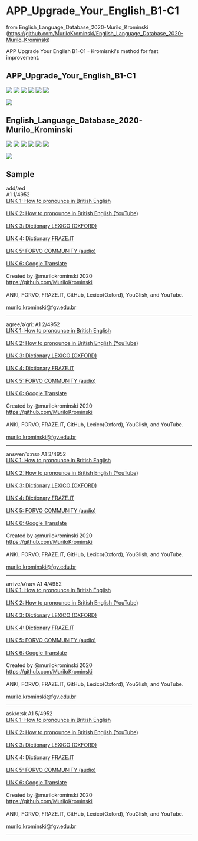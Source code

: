 # APP_Upgrade_Your_English_B1-C1 
from English_Language_Database_2020-Murilo_Krominski
(https://github.com/MuriloKrominski/English_Language_Database_2020-Murilo_Krominski)

APP Upgrade Your English B1-C1 - Kromisnki's method for fast improvement.

## APP_Upgrade_Your_English_B1-C1
<a href="https://github.com/MuriloKrominski/APP_Upgrade_Your_English_B1-C1"><img src="https://img.shields.io/github/followers/MuriloKrominski?style=social"></a>
<a href="https://github.com/MuriloKrominski/APP_Upgrade_Your_English_B1-C1"><img src="https://img.shields.io/github/forks/MuriloKrominski/APP_Upgrade_Your_English_B1-C1?style=social"></a>
<a href="https://github.com/MuriloKrominski/APP_Upgrade_Your_English_B1-C1"><img src="https://img.shields.io/github/stars/MuriloKrominski/APP_Upgrade_Your_English_B1-C1?style=social"></a>
<a href="https://github.com/MuriloKrominski/APP_Upgrade_Your_English_B1-C1"><img src="https://img.shields.io/github/watchers/MuriloKrominski/APP_Upgrade_Your_English_B1-C1?style=social"></a>
<a href="https://github.com/MuriloKrominski/APP_Upgrade_Your_English_B1-C1"><img src="https://img.shields.io/github/last-commit/MuriloKrominski/APP_Upgrade_Your_English_B1-C1"></a>
<a href="https://github.com/MuriloKrominski/APP_Upgrade_Your_English_B1-C1"><img src="https://img.shields.io/github/repo-size/MuriloKrominski/APP_Upgrade_Your_English_B1-C1"></a>

<a href="https://github.com/MuriloKrominski/APP_Upgrade_Your_English_B1-C1"><img src="https://img.shields.io/github/release-date/MuriloKrominski/APP_Upgrade_Your_English_B1-C1"></a>

## English_Language_Database_2020-Murilo_Krominski
<a href="https://github.com/MuriloKrominski/English_Language_Database_2020-Murilo_Krominski"><img src="https://img.shields.io/github/followers/MuriloKrominski?style=social"></a>
<a href="https://github.com/MuriloKrominski/English_Language_Database_2020-Murilo_Krominski"><img src="https://img.shields.io/github/forks/MuriloKrominski/English_Language_Database_2020-Murilo_Krominski?style=social"></a>
<a href="https://github.com/MuriloKrominski/English_Language_Database_2020-Murilo_Krominski"><img src="https://img.shields.io/github/stars/MuriloKrominski/English_Language_Database_2020-Murilo_Krominski?style=social"></a>
<a href="https://github.com/MuriloKrominski/English_Language_Database_2020-Murilo_Krominski"><img src="https://img.shields.io/github/watchers/MuriloKrominski/English_Language_Database_2020-Murilo_Krominski?style=social"></a>
<a href="https://github.com/MuriloKrominski/English_Language_Database_2020-Murilo_Krominski"><img src="https://img.shields.io/github/last-commit/MuriloKrominski/English_Language_Database_2020-Murilo_Krominski"></a>
<a href="https://github.com/MuriloKrominski/English_Language_Database_2020-Murilo_Krominski"><img src="https://img.shields.io/github/repo-size/MuriloKrominski/English_Language_Database_2020-Murilo_Krominski"></a>

<a href="https://github.com/MuriloKrominski/English_Language_Database_2020-Murilo_Krominski"><img src="https://img.shields.io/github/release-date/MuriloKrominski/English_Language_Database_2020-Murilo_Krominski"></a>

## Sample
add/æd<br>	A1 1/4952<br>	<a href="https://pt.youglish.com/pronounce/add/english/uk?">LINK 1: How to pronounce in British English</a><br>	<br><a href="https://www.youtube.com/results?search_query=Pronounce+add+in+British+English">LINK 2: How to pronounce in British English (YouTube)</a><br>	<br><a href="https://www.lexico.com/en/definition/add">LINK 3: Dictionary LEXICO (OXFORD)</a><br>	<br><a href="https://fraze.it/n_search.jsp?l=0&q=add">LINK 4: Dictionary FRAZE.IT</a><br>	<br><a href="https://pt.forvo.com/search/add/en_uk/">LINK 5: FORVO COMMUNITY (audio)</a><br>	<br><a href="https://translate.google.co.uk/#view=home&op=translate&sl=en&tl=pt&text=add">LINK 6: Google Translate</a><br>	<br>Created by @murilokrominski 2020<br>https://github.com/MuriloKrominski<br><br>ANKI, FORVO, FRAZE.IT, GitHub, Lexico(Oxford), YouGlish, and YouTube.<br><br><a href="mailto:murilo.krominski@fgv.edu.br"><font color="#000000"> murilo.krominski@fgv.edu.br </font></a><hr>
agree/əˈgriː	A1 2/4952<br>	<a href="https://pt.youglish.com/pronounce/agree/english/uk?">LINK 1: How to pronounce in British English</a><br>	<br><a href="https://www.youtube.com/results?search_query=Pronounce+agree+in+British+English">LINK 2: How to pronounce in British English (YouTube)</a><br>	<br><a href="https://www.lexico.com/en/definition/agree">LINK 3: Dictionary LEXICO (OXFORD)</a><br>	<br><a href="https://fraze.it/n_search.jsp?l=0&q=agree">LINK 4: Dictionary FRAZE.IT</a><br>	<br><a href="https://pt.forvo.com/search/agree/en_uk/">LINK 5: FORVO COMMUNITY (audio)</a><br>	<br><a href="https://translate.google.co.uk/#view=home&op=translate&sl=en&tl=pt&text=agree">LINK 6: Google Translate</a><br>	<br>Created by @murilokrominski 2020<br>https://github.com/MuriloKrominski<br><br>ANKI, FORVO, FRAZE.IT, GitHub, Lexico(Oxford), YouGlish, and YouTube.<br><br><a href="mailto:murilo.krominski@fgv.edu.br"><font color="#000000"> murilo.krominski@fgv.edu.br </font></a><hr>
answer/ˈɑːnsə	A1 3/4952<br>	<a href="https://pt.youglish.com/pronounce/answer/english/uk?">LINK 1: How to pronounce in British English</a><br>	<br><a href="https://www.youtube.com/results?search_query=Pronounce+answer+in+British+English">LINK 2: How to pronounce in British English (YouTube)</a><br>	<br><a href="https://www.lexico.com/en/definition/answer">LINK 3: Dictionary LEXICO (OXFORD)</a><br>	<br><a href="https://fraze.it/n_search.jsp?l=0&q=answer">LINK 4: Dictionary FRAZE.IT</a><br>	<br><a href="https://pt.forvo.com/search/answer/en_uk/">LINK 5: FORVO COMMUNITY (audio)</a><br>	<br><a href="https://translate.google.co.uk/#view=home&op=translate&sl=en&tl=pt&text=answer">LINK 6: Google Translate</a><br>	<br>Created by @murilokrominski 2020<br>https://github.com/MuriloKrominski<br><br>ANKI, FORVO, FRAZE.IT, GitHub, Lexico(Oxford), YouGlish, and YouTube.<br><br><a href="mailto:murilo.krominski@fgv.edu.br"><font color="#000000"> murilo.krominski@fgv.edu.br </font></a><hr>
arrive/əˈraɪv	A1 4/4952<br>	<a href="https://pt.youglish.com/pronounce/arrive/english/uk?">LINK 1: How to pronounce in British English</a><br>	<br><a href="https://www.youtube.com/results?search_query=Pronounce+arrive+in+British+English">LINK 2: How to pronounce in British English (YouTube)</a><br>	<br><a href="https://www.lexico.com/en/definition/arrive">LINK 3: Dictionary LEXICO (OXFORD)</a><br>	<br><a href="https://fraze.it/n_search.jsp?l=0&q=arrive">LINK 4: Dictionary FRAZE.IT</a><br>	<br><a href="https://pt.forvo.com/search/arrive/en_uk/">LINK 5: FORVO COMMUNITY (audio)</a><br>	<br><a href="https://translate.google.co.uk/#view=home&op=translate&sl=en&tl=pt&text=arrive">LINK 6: Google Translate</a><br>	<br>Created by @murilokrominski 2020<br>https://github.com/MuriloKrominski<br><br>ANKI, FORVO, FRAZE.IT, GitHub, Lexico(Oxford), YouGlish, and YouTube.<br><br><a href="mailto:murilo.krominski@fgv.edu.br"><font color="#000000"> murilo.krominski@fgv.edu.br </font></a><hr>
ask/ɑːsk	A1 5/4952<br>	<a href="https://pt.youglish.com/pronounce/ask/english/uk?">LINK 1: How to pronounce in British English</a><br>	<br><a href="https://www.youtube.com/results?search_query=Pronounce+ask+in+British+English">LINK 2: How to pronounce in British English (YouTube)</a><br>	<br><a href="https://www.lexico.com/en/definition/ask">LINK 3: Dictionary LEXICO (OXFORD)</a><br>	<br><a href="https://fraze.it/n_search.jsp?l=0&q=ask">LINK 4: Dictionary FRAZE.IT</a><br>	<br><a href="https://pt.forvo.com/search/ask/en_uk/">LINK 5: FORVO COMMUNITY (audio)</a><br>	<br><a href="https://translate.google.co.uk/#view=home&op=translate&sl=en&tl=pt&text=ask">LINK 6: Google Translate</a><br>	<br>Created by @murilokrominski 2020<br>https://github.com/MuriloKrominski<br><br>ANKI, FORVO, FRAZE.IT, GitHub, Lexico(Oxford), YouGlish, and YouTube.<br><br><a href="mailto:murilo.krominski@fgv.edu.br"><font color="#000000"> murilo.krominski@fgv.edu.br </font></a><hr>
